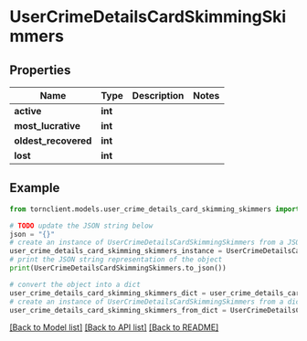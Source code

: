 # UserCrimeDetailsCardSkimmingSkimmers


## Properties

Name | Type | Description | Notes
------------ | ------------- | ------------- | -------------
**active** | **int** |  | 
**most_lucrative** | **int** |  | 
**oldest_recovered** | **int** |  | 
**lost** | **int** |  | 

## Example

```python
from tornclient.models.user_crime_details_card_skimming_skimmers import UserCrimeDetailsCardSkimmingSkimmers

# TODO update the JSON string below
json = "{}"
# create an instance of UserCrimeDetailsCardSkimmingSkimmers from a JSON string
user_crime_details_card_skimming_skimmers_instance = UserCrimeDetailsCardSkimmingSkimmers.from_json(json)
# print the JSON string representation of the object
print(UserCrimeDetailsCardSkimmingSkimmers.to_json())

# convert the object into a dict
user_crime_details_card_skimming_skimmers_dict = user_crime_details_card_skimming_skimmers_instance.to_dict()
# create an instance of UserCrimeDetailsCardSkimmingSkimmers from a dict
user_crime_details_card_skimming_skimmers_from_dict = UserCrimeDetailsCardSkimmingSkimmers.from_dict(user_crime_details_card_skimming_skimmers_dict)
```
[[Back to Model list]](../README.md#documentation-for-models) [[Back to API list]](../README.md#documentation-for-api-endpoints) [[Back to README]](../README.md)


